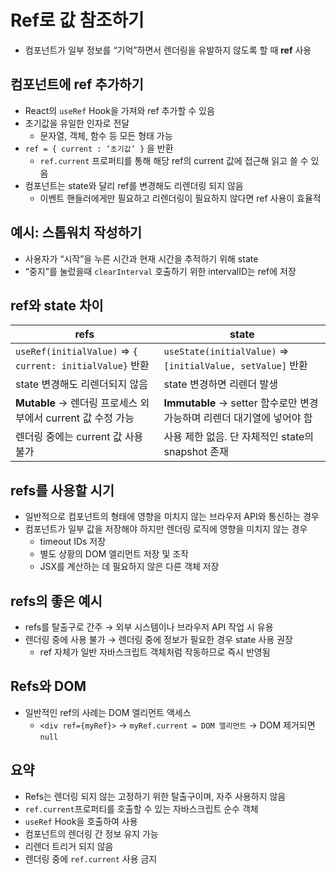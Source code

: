 # Ref로 값 참조하기

- 컴포넌트가 일부 정보를 “기억”하면서 렌더링을 유발하지 않도록 할 때 **ref** 사용

## 컴포넌트에 ref 추가하기

- React의 `useRef` Hook을 가져와 ref 추가할 수 있음
- 초기값을 유일한 인자로 전달
  - 문자열, 객체, 함수 등 모든 형태 가능
- `ref = { current : ‘초기값’ }` 을 반환
  - `ref.current` 프로퍼티를 통해 해당 ref의 current 값에 접근해 읽고 쓸 수 있음
- 컴포넌트는 state와 달리 ref를 변경해도 리렌더링 되지 않음
  - 이벤트 핸들러에게만 필요하고 리렌더링이 필요하지 않다면 ref 사용이 효율적

## 예시: 스톱워치 작성하기

- 사용자가 “시작”을 누른 시간과 현재 시간을 추적하기 위해 state
- “중지”를 눌렀을때 `clearInterval` 호출하기 위한 intervalID는 ref에 저장

## ref와 state 차이

| **refs**                                                    | **state**                                                               |
| ----------------------------------------------------------- | ----------------------------------------------------------------------- |
| `useRef(initialValue)` ⇒ `{ current: initialValue}` 반환    | `useState(initialValue)` ⇒ `[initialValue, setValue]` 반환              |
| state 변경해도 리렌더되지 않음                              | state 변경하면 리렌더 발생                                              |
| **Mutable** → 렌더링 프로세스 외부에서 current 값 수정 가능 | **Immutable** → setter 함수로만 변경 가능하며 리렌더 대기열에 넣어야 함 |
| 렌더링 중에는 current 값 사용 불가                          | 사용 제한 없음. 단 자체적인 state의 snapshot 존재                       |

## refs를 사용할 시기

- 일반적으로 컴포넌트의 형태에 영향을 미치지 않는 브라우저 API와 통신하는 경우
- 컴포넌트가 일부 값을 저장해야 하지만 렌더링 로직에 영향을 미치지 않는 경우
  - timeout IDs 저장
  - 별도 상황의 DOM 엘리먼트 저장 및 조작
  - JSX를 계산하는 데 필요하지 않은 다른 객체 저장

## refs의 좋은 예시

- refs를 탈출구로 간주 → 외부 시스템이나 브라우저 API 작업 시 유용
- 렌더링 중에 사용 불가 → 렌더링 중에 정보가 필요한 경우 state 사용 권장
  - ref 자체가 일반 자바스크립트 객체처럼 작동하므로 즉시 반영됨

## Refs와 DOM

- 일반적인 ref의 사례는 DOM 엘리먼트 액세스
  - `<div ref={myRef}>` → `myRef.current = DOM 엘리먼트` → DOM 제거되면 `null`

## 요약

- Refs는 렌더링 되지 않는 고정하기 위한 탈출구이며, 자주 사용하지 않음
- `ref.current`프로퍼티를 호출할 수 있는 자바스크립트 순수 객체
- `useRef` Hook을 호출하여 사용
- 컴포넌트의 렌더링 간 정보 유지 가능
- 리렌더 트리거 되지 않음
- 렌더링 중에 `ref.current` 사용 금지
